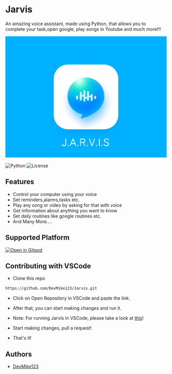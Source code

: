 # Jarvis

An amazing voice assistant, made using Python, that allows you to complete your task,open google, play songs in Youtube and much more!!!




<img src = "./src/drawable/Jarvis.png">

![Python](https://img.shields.io/badge/Python-3.8-red?style=for-the-badge)
![License](https://img.shields.io/github/license/AppsoftLimited/Jarvis?style=for-the-badge)


## Features
 - Control your computer using your voice
 - Set reminders,alarms,tasks etc.
 - Play any song or video by asking for that with voice
 - Get information about anything you want to know
 - Set daily routines like google routines etc.
 - And Many More....

## Supported Platform

[![Open in Gitpod](https://gitpod.io/button/open-in-gitpod.svg)](https://gitpod.io/#https://github.com/DevMike123/Jarvis)
 
## Contributing with VSCode
- Clone this repo
``` sh
https://github.com/DevMike123/Jarvis.git
```
- Click on Open Repository in VSCode and paste the link.
- After that, you can start making changes and run it. 

- Note: For running Jarvis in VSCode, please take a look at [this](https://github.com/DevMike123/Jarvis/issues/2#issue-1061971979)!
- Start making changes, pull a request!
- That's it!
 
## Authors
 - [DevMike123](https://github.com/DevMike123)

             
